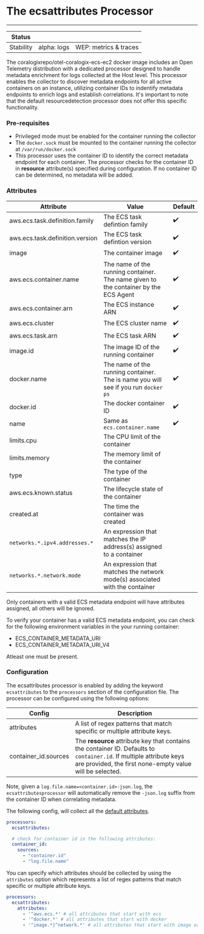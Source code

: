 # The ecsattributes Processor

---

| Status    |             |                       |
|-----------|-------------|-----------------------|
| Stability | alpha: logs | WEP: metrics & traces |

The coralogixrepo/otel-coralogix-ecs-ec2 docker image includes an Open Telemetry distribution with a dedicated processor designed to handle metadata enrichment for logs collected at the Host level. This processor enables the collector to discover metadata endpoints for all active containers on an instance, utilizing container IDs to indentify metadata endpoints to enrich logs and establish correlations. It's important to note that the default resourcedetection processor does not offer this specific functionality.

### Pre-requisites
- Privileged mode must be enabled for the container running the collector
- The `docker.sock` must be mounted to the container running the collector at `/var/run/docker.sock`
- This processor uses the container ID to identify the correct metadata endpoint for each container. The processor checks for the container ID in **resource** attribute(s) specified during configuration. If no container ID can be determined, no metadata will be added.

### Attributes

| Attribute                       | Value                                                                               | Default |
|---------------------------------|-------------------------------------------------------------------------------------|---------|
| aws.ecs.task.definition.family  | The ECS task defintion family                                                       | ✔️       |
| aws.ecs.task.definition.version | The ECS task defintion version                                                      | ✔️       |
| image                           | The container image                                                                 | ✔️       |
| aws.ecs.container.name          | The name of the running container. The name given to the container by the ECS Agent | ✔️       |
| aws.ecs.container.arn           | The ECS instance ARN                                                                | ✔️       |
| aws.ecs.cluster                 | The ECS cluster name                                                                | ✔️       |
| aws.ecs.task.arn                | The ECS task ARN                                                                    | ✔️       |
| image.id                        | The image ID of the running container                                               | ✔️       |
| docker.name                     | The name of the running container. The is name you will see if you run `docker ps`  | ✔️       |
| docker.id                       | The docker container ID                                                             | ✔️       |
| name                            | Same as `ecs.container.name`                                                        | ✔️       |
| limits.cpu                      | The CPU limit of the container                                                      |         |
| limits.memory                   | The memory limit of the container                                                   |         |
| type                            | The type of the container                                                           |         |
| aws.ecs.known.status            | The lifecycle state of the container                                                |         |
| created.at                      | The time the container was created                                                  |         |
| `networks.*.ipv4.addresses.*`   | An expression that matches the IP address(s) assigned to a container                |         |
| `networks.*.network.mode`       | An expression that matches the network mode(s) associated with the container        |         |

Only containers with a valid ECS metadata endpoint will have attributes assigned, all others will be ignored.

To verify your container has a valid ECS metadata endpoint, you can check for the following environment variables in the your running container:

- ECS_CONTAINER_METADATA_URI
- ECS_CONTAINER_METADATA_URI_V4

Atleast one must be present.

### Configuration

The ecsattributes processor is enabled by adding the keyword `ecsattributes` to the `processors` section of the configuration file. The processor can be configured using the following options:

| Config               | Description                                                                                                                                                                      |
|----------------------|----------------------------------------------------------------------------------------------------------------------------------------------------------------------------------|
| attributes           | A list of regex patterns that match specific or multiple attribute keys.                                                                                                         |
| container_id.sources | The **resource** attribute key that contains the container ID. Defaults to `container.id`. If multiple attribute keys are provided, the first none-empty value will be selected. |

Note, given a `log.file.name=<container.id>-json.log`, the `ecsattributesprocessor` will automatically remove the `-json.log` suffix from the container ID when correlating metadata.

The following config, will collect all the [default attributes](#attributes).

```yaml
processors:
  ecsattributes:

  # check for container id in the following attributes:
  container_id:
    sources:
      - "container.id"
      - "log.file.name"
```

You can specify which attributes should be collected by using the `attributes` option which represents a list of regex patterns that match specific or multiple attribute keys.

```yaml
processors:
  ecsattributes:
    attributes:
      - '^aws.ecs.*' # all attributes that start with ecs
      - '^docker.*' # all attributes that start with docker
      - '^image.*|^network.*' # all attributes that start with image or network
```
